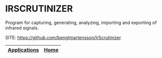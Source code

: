 # IRSCRUTINIZER

 Program for capturing, generating, analyzing, importing
 and exporting of infrared signals.

 SITE: https://github.com/bengtmartensson/IrScrutinizer

 | [Applications](https://portable-linux-apps.github.io/apps.html) | [Home](https://portable-linux-apps.github.io)
 | --- | --- |
